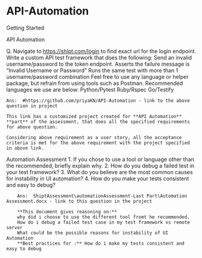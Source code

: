 # API-Automation

Getting Started

 API Automation
 
   Q. Navigate to https://shipt.com/login to find exact url for the login endpoint. Write a custom API
    test framework that does the following:
    Send an invalid username/password to the token endpoint.
    Asserts the failure message is “Invalid Username or Password”
    Runs the same test with more than 1 username/password combination
    Feel free to use any language or helper package, but refrain from using tools such as Postman.
    Recommended languages we use are below:
    Python/Pytest
    Ruby/Rspec
    Go/Testify
    
    Ans:  #https://github.com/priyaKN/API-Automation - link to the above question in project
    
    This link has a customized project created for **API Automation** **part** of the assessment, that does all the specified requirements for above question. 
    
    Considering above requirement as a user story, all the acceptance criteria is met for the above requirement with the project specified in above link.
    
    
 Automation Assessment
        1. If you chose to use a tool or language other than the recommended, briefly explain why.
        2. How do you debug a failed test in your test framework?
        3. What do you believe are the most common causes for instability in UI automation?
        4. How do you make your tests consistent and easy to debug?
           
        Ans:  ShiptAssessment\automationAssessment-Last Part\Automation Assessment.docx - link to this question in the project
        
        **This document gives reasoning on:**
        why did i choose to use the different tool fromt he recommended. 
        How do i debug a failed test case in my test framework vs remote server
        What could be the possible reasons for instability of UI Automation
        **Best practices for :** How do i make my tests consistent and easy to debug
   